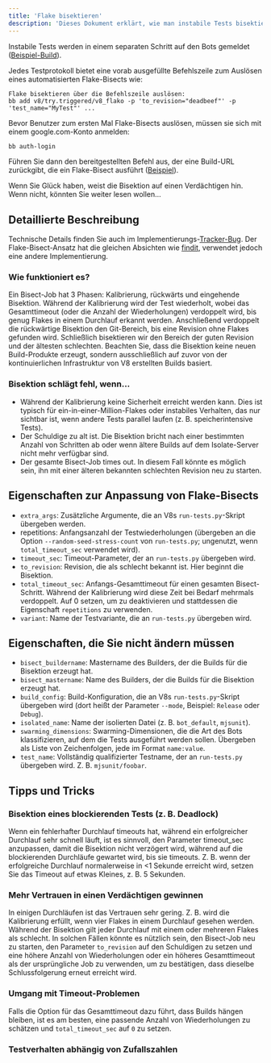 ```yaml
---
title: 'Flake bisektieren'
description: 'Dieses Dokument erklärt, wie man instabile Tests bisektieren kann.'
---
```

Instabile Tests werden in einem separaten Schritt auf den Bots gemeldet ([Beispiel-Build](https://ci.chromium.org/ui/p/v8/builders/ci/V8%20Linux64%20TSAN/38630/overview)).

Jedes Testprotokoll bietet eine vorab ausgefüllte Befehlszeile zum Auslösen eines automatisierten Flake-Bisects wie:

```
Flake bisektieren über die Befehlszeile auslösen:
bb add v8/try.triggered/v8_flako -p 'to_revision="deadbeef"' -p 'test_name="MyTest"' ...
```

Bevor Benutzer zum ersten Mal Flake-Bisects auslösen, müssen sie sich mit einem google.com-Konto anmelden:

```bash
bb auth-login
```

Führen Sie dann den bereitgestellten Befehl aus, der eine Build-URL zurückgibt, die ein Flake-Bisect ausführt ([Beispiel](https://ci.chromium.org/ui/p/v8/builders/try.triggered/v8_flako/b8836020260675019825/overview)).

Wenn Sie Glück haben, weist die Bisektion auf einen Verdächtigen hin. Wenn nicht, könnten Sie weiter lesen wollen…

## Detaillierte Beschreibung

Technische Details finden Sie auch im Implementierungs-[Tracker-Bug](https://crbug.com/711249). Der Flake-Bisect-Ansatz hat die gleichen Absichten wie [findit](https://sites.google.com/chromium.org/cat/findit), verwendet jedoch eine andere Implementierung.

### Wie funktioniert es?

Ein Bisect-Job hat 3 Phasen: Kalibrierung, rückwärts und eingehende Bisektion. Während der Kalibrierung wird der Test wiederholt, wobei das Gesamttimeout (oder die Anzahl der Wiederholungen) verdoppelt wird, bis genug Flakes in einem Durchlauf erkannt werden. Anschließend verdoppelt die rückwärtige Bisektion den Git-Bereich, bis eine Revision ohne Flakes gefunden wird. Schließlich bisektieren wir den Bereich der guten Revision und der ältesten schlechten. Beachten Sie, dass die Bisektion keine neuen Build-Produkte erzeugt, sondern ausschließlich auf zuvor von der kontinuierlichen Infrastruktur von V8 erstellten Builds basiert.

### Bisektion schlägt fehl, wenn…

- Während der Kalibrierung keine Sicherheit erreicht werden kann. Dies ist typisch für ein-in-einer-Million-Flakes oder instabiles Verhalten, das nur sichtbar ist, wenn andere Tests parallel laufen (z. B. speicherintensive Tests).
- Der Schuldige zu alt ist. Die Bisektion bricht nach einer bestimmten Anzahl von Schritten ab oder wenn ältere Builds auf dem Isolate-Server nicht mehr verfügbar sind.
- Der gesamte Bisect-Job times out. In diesem Fall könnte es möglich sein, ihn mit einer älteren bekannten schlechten Revision neu zu starten.

## Eigenschaften zur Anpassung von Flake-Bisects

- `extra_args`: Zusätzliche Argumente, die an V8s `run-tests.py`-Skript übergeben werden.
- repetitions: Anfangsanzahl der Testwiederholungen (übergeben an die Option `--random-seed-stress-count` von `run-tests.py`; ungenutzt, wenn `total_timeout_sec` verwendet wird).
- `timeout_sec`: Timeout-Parameter, der an `run-tests.py` übergeben wird.
- `to_revision`: Revision, die als schlecht bekannt ist. Hier beginnt die Bisektion.
- `total_timeout_sec`: Anfangs-Gesamttimeout für einen gesamten Bisect-Schritt. Während der Kalibrierung wird diese Zeit bei Bedarf mehrmals verdoppelt. Auf 0 setzen, um zu deaktivieren und stattdessen die Eigenschaft `repetitions` zu verwenden.
- `variant`: Name der Testvariante, die an `run-tests.py` übergeben wird.

## Eigenschaften, die Sie nicht ändern müssen

- `bisect_buildername`: Mastername des Builders, der die Builds für die Bisektion erzeugt hat.
- `bisect_mastername`: Name des Builders, der die Builds für die Bisektion erzeugt hat.
- `build_config`: Build-Konfiguration, die an V8s `run-tests.py`-Skript übergeben wird (dort heißt der Parameter `--mode`, Beispiel: `Release` oder `Debug`).
- `isolated_name`: Name der isolierten Datei (z. B. `bot_default`, `mjsunit`).
- `swarming_dimensions`: Swarming-Dimensionen, die die Art des Bots klassifizieren, auf dem die Tests ausgeführt werden sollen. Übergeben als Liste von Zeichenfolgen, jede im Format `name:value`.
- `test_name`: Vollständig qualifizierter Testname, der an `run-tests.py` übergeben wird. Z. B. `mjsunit/foobar`.

## Tipps und Tricks

### Bisektion eines blockierenden Tests (z. B. Deadlock)

Wenn ein fehlerhafter Durchlauf timeouts hat, während ein erfolgreicher Durchlauf sehr schnell läuft, ist es sinnvoll, den Parameter timeout_sec anzupassen, damit die Bisektion nicht verzögert wird, während auf die blockierenden Durchläufe gewartet wird, bis sie timeouts. Z. B. wenn der erfolgreiche Durchlauf normalerweise in &lt;1 Sekunde erreicht wird, setzen Sie das Timeout auf etwas Kleines, z. B. 5 Sekunden.

### Mehr Vertrauen in einen Verdächtigen gewinnen

In einigen Durchläufen ist das Vertrauen sehr gering. Z. B. wird die Kalibrierung erfüllt, wenn vier Flakes in einem Durchlauf gesehen werden. Während der Bisektion gilt jeder Durchlauf mit einem oder mehreren Flakes als schlecht. In solchen Fällen könnte es nützlich sein, den Bisect-Job neu zu starten, den Parameter `to_revision` auf den Schuldigen zu setzen und eine höhere Anzahl von Wiederholungen oder ein höheres Gesamttimeout als der ursprüngliche Job zu verwenden, um zu bestätigen, dass dieselbe Schlussfolgerung erneut erreicht wird.

### Umgang mit Timeout-Problemen

Falls die Option für das Gesamttimeout dazu führt, dass Builds hängen bleiben, ist es am besten, eine passende Anzahl von Wiederholungen zu schätzen und `total_timeout_sec` auf `0` zu setzen.

### Testverhalten abhängig von Zufallszahlen
